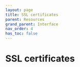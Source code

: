 ```yaml
---
layout: page
title: SSL certificates
parent: Resources
grand_parent: Interface
nav_order: 4
has_toc: false
---
```


# SSL certificates